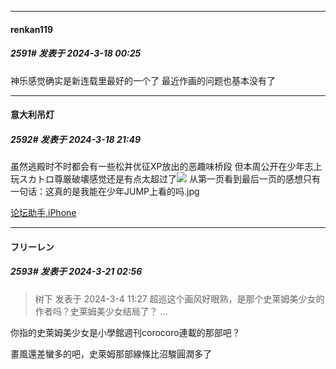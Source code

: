 ﻿
*****

####  renkan119  
##### 2591#       发表于 2024-3-18 00:25

神乐感觉确实是新连载里最好的一个了 最近作画的问题也基本没有了


*****

####  意大利吊灯  
##### 2592#       发表于 2024-3-18 21:49

虽然逃殿时不时都会有一些松井优征XP放出的恶趣味桥段
但本周公开在少年志上玩スカトロ尊厳破壊感觉还是有点太超过了<img src="https://static.saraba1st.com/image/smiley/face2017/067.png" referrerpolicy="no-referrer">
从第一页看到最后一页的感想只有一句话：这真的是我能在少年JUMP上看的吗.jpg

[论坛助手,iPhone](https://bbs.saraba1st.com/2b/forum.php?mod=viewthread&amp;tid=2029836)


*****

####  フリーレン  
##### 2593#       发表于 2024-3-21 02:56

<blockquote>树下 发表于 2024-3-4 11:27
超巡这个画风好眼熟，是那个史莱姆美少女的作者吗？史莱姆美少女结局了？ ...</blockquote>
你指的史萊姆美少女是小學館週刊corocoro連載的那部吧？

畫風還差蠻多的吧，史萊姆那部線條比沼駿圓潤多了


